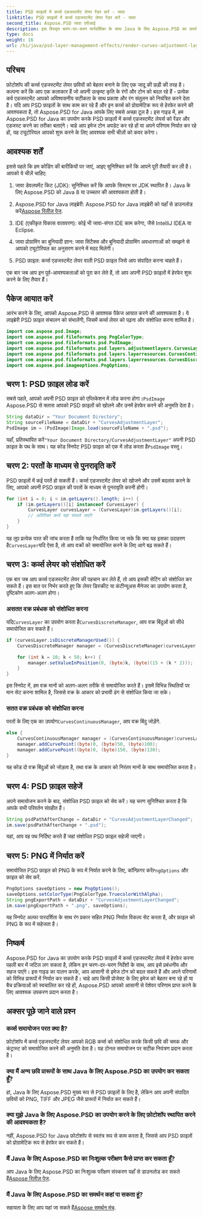 ```yaml
---
title: PSD फ़ाइलों में कर्व्स एडजस्टमेंट लेयर रेंडर करें - जावा
linktitle: PSD फ़ाइलों में कर्व्स एडजस्टमेंट लेयर रेंडर करें - जावा
second_title: Aspose.PSD जावा एपीआई
description: इस विस्तृत चरण-दर-चरण मार्गदर्शिका के साथ Java के लिए Aspose.PSD का उपयोग करके PSD फ़ाइलों में कर्व्स एडजस्टमेंट लेयर्स को प्रस्तुत और समायोजित करना सीखें।
type: docs
weight: 16
url: /hi/java/psd-layer-management-effects/render-curves-adjustment-layer-psd/
---
```

## परिचय

फ़ोटोशॉप की कर्व्स एडजस्टमेंट लेयर छवियों को बेहतर बनाने के लिए एक जादू की छड़ी की तरह है। कल्पना करें कि आप एक कलाकार हैं जो अपनी उत्कृष्ट कृति के रंगों और टोन को बदल रहे हैं - प्रत्येक कर्व एडजस्टमेंट आपको अविश्वसनीय सटीकता के साथ प्रकाश और रंग संतुलन को नियंत्रित करने देता है। यदि आप PSD फ़ाइलों के साथ काम कर रहे हैं और इन कर्व्स को प्रोग्रामेटिक रूप से हेरफेर करने की आवश्यकता है, तो Aspose.PSD for Java आपके लिए सबसे अच्छा टूल है। इस गाइड में, हम Aspose.PSD for Java का उपयोग करके PSD फ़ाइलों में कर्व्स एडजस्टमेंट लेयर्स को रेंडर और एडजस्ट करने का तरीका बताएंगे। चाहे आप इमेज टोन अपडेट कर रहे हों या अपने परिणाम निर्यात कर रहे हों, यह ट्यूटोरियल आपको शुरू करने के लिए आवश्यक सभी चीज़ों को कवर करेगा।

## आवश्यक शर्तें

इससे पहले कि हम कोडिंग की बारीकियों पर जाएं, आइए सुनिश्चित करें कि आपने पूरी तैयारी कर ली है। आपको ये चीज़ें चाहिए:

1. जावा डेवलपमेंट किट (JDK): सुनिश्चित करें कि आपके सिस्टम पर JDK स्थापित है। Java के लिए Aspose.PSD को Java 8 या उच्चतर की आवश्यकता होती है।
   
2.  Aspose.PSD for Java लाइब्रेरी: Aspose.PSD for Java लाइब्रेरी को यहाँ से डाउनलोड करें[Aspose रिलीज़ पेज](https://releases.aspose.com/psd/java/). 

3. IDE (एकीकृत विकास वातावरण): कोई भी जावा-संगत IDE काम करेगा, जैसे IntelliJ IDEA या Eclipse.

4. जावा प्रोग्रामिंग का बुनियादी ज्ञान: जावा सिंटैक्स और बुनियादी प्रोग्रामिंग अवधारणाओं को समझने से आपको ट्यूटोरियल का अनुसरण करने में मदद मिलेगी।

5. PSD फ़ाइल: कर्व्स एडजस्टमेंट लेयर वाली PSD फ़ाइल जिसे आप संपादित करना चाहते हैं। 

एक बार जब आप इन पूर्व-आवश्यकताओं को पूरा कर लेते हैं, तो आप अपनी PSD फ़ाइलों में हेरफेर शुरू करने के लिए तैयार हैं।

## पैकेज आयात करें

आरंभ करने के लिए, आपको Aspose.PSD से आवश्यक पैकेज आयात करने की आवश्यकता है। ये लाइब्रेरी PSD फ़ाइल संचालन को संभालेंगी, जिसमें कर्व्स लेयर को पढ़ना और संशोधित करना शामिल है।

```java
import com.aspose.psd.Image;
import com.aspose.psd.fileformats.png.PngColorType;
import com.aspose.psd.fileformats.psd.PsdImage;
import com.aspose.psd.fileformats.psd.layers.adjustmentlayers.CurvesLayer;
import com.aspose.psd.fileformats.psd.layers.layerresources.CurvesContinuousManager;
import com.aspose.psd.fileformats.psd.layers.layerresources.CurvesDiscreteManager;
import com.aspose.psd.imageoptions.PngOptions;
```

## चरण 1: PSD फ़ाइल लोड करें

 सबसे पहले, आपको अपनी PSD फ़ाइल को एप्लिकेशन में लोड करना होगा।`PsdImage` Aspose.PSD से क्लास आपको PSD फ़ाइलों को खोलने और उनमें हेरफेर करने की अनुमति देता है।

```java
String dataDir = "Your Document Directory";
String sourceFileName = dataDir + "CurvesAdjustmentLayer";
PsdImage im = (PsdImage)Image.load(sourceFileName + ".psd");
```

 यहाँ, प्रतिस्थापित करें`"Your Document Directory/CurvesAdjustmentLayer"` अपनी PSD फ़ाइल के पथ के साथ। यह कोड स्निपेट PSD फ़ाइल को एक में लोड करता है`PsdImage` वस्तु।

## चरण 2: परतों के माध्यम से पुनरावृति करें

PSD फ़ाइलों में कई परतें हो सकती हैं। कर्व्स एडजस्टमेंट लेयर को खोजने और उसमें बदलाव करने के लिए, आपको अपनी PSD फ़ाइल की परतों के माध्यम से पुनरावृति करनी होगी।

```java
for (int i = 0; i < im.getLayers().length; i++) {
    if (im.getLayers()[i] instanceof CurvesLayer) {
        CurvesLayer curvesLayer = (CurvesLayer)im.getLayers()[i];
        // अतिरिक्त कार्य यहां संभाले जाएंगे
    }
}
```

यह लूप प्रत्येक परत की जांच करता है ताकि यह निर्धारित किया जा सके कि क्या यह इसका उदाहरण है`CurvesLayer`यदि ऐसा है, तो आप वक्रों को समायोजित करने के लिए आगे बढ़ सकते हैं।

## चरण 3: कर्व्स लेयर को संशोधित करें

एक बार जब आप कर्व्स एडजस्टमेंट लेयर की पहचान कर लेते हैं, तो आप इसकी सेटिंग को संशोधित कर सकते हैं। इस बात पर निर्भर करते हुए कि लेयर डिस्क्रीट या कंटीन्यूअस मैनेजर का उपयोग करता है, दृष्टिकोण अलग-अलग होगा।

### असतत वक्र प्रबंधक को संशोधित करना

 यदि`CurvesLayer` का उपयोग करता है`CurvesDiscreteManager`, आप वक्र बिंदुओं को सीधे समायोजित कर सकते हैं।

```java
if (curvesLayer.isDiscreteManagerUsed()) {
    CurvesDiscreteManager manager = (CurvesDiscreteManager)curvesLayer.getCurvesManager();
    
    for (int k = 10; k < 50; k++) {
        manager.setValueInPosition(0, (byte)k, (byte)(15 + (k * 2)));
    }
}
```

इस स्निपेट में, हम वक्र मानों को अलग-अलग तरीके से समायोजित करते हैं। इसमें विभिन्न स्थितियों पर मान सेट करना शामिल है, जिससे वक्र के आकार को प्रभावी ढंग से संशोधित किया जा सके।

### सतत वक्र प्रबंधक को संशोधित करना

 परतों के लिए एक का उपयोग`CurvesContinuousManager`, आप वक्र बिंदु जोड़ेंगे.

```java
else {
    CurvesContinuousManager manager = (CurvesContinuousManager)curvesLayer.getCurvesManager();
    manager.addCurvePoint((byte)0, (byte)50, (byte)100);
    manager.addCurvePoint((byte)0, (byte)150, (byte)130);
}
```

यह कोड दो वक्र बिंदुओं को जोड़ता है, तथा वक्र के आकार को निरंतर मानों के साथ समायोजित करता है। 

## चरण 4: PSD फ़ाइल सहेजें

अपने समायोजन करने के बाद, संशोधित PSD फ़ाइल को सेव करें। यह चरण सुनिश्चित करता है कि आपके सभी परिवर्तन संग्रहीत हैं।

```java
String psdPathAfterChange = dataDir + "CurvesAdjustmentLayerChanged";
im.save(psdPathAfterChange + ".psd");
```

यहां, आप वह पथ निर्दिष्ट करते हैं जहां संशोधित PSD फ़ाइल सहेजी जाएगी। 

## चरण 5: PNG में निर्यात करें

 समायोजित PSD फ़ाइल को PNG के रूप में निर्यात करने के लिए, कॉन्फ़िगर करें`PngOptions` और फ़ाइल को सेव करें.

```java
PngOptions saveOptions = new PngOptions();
saveOptions.setColorType(PngColorType.TruecolorWithAlpha);
String pngExportPath = dataDir + "CurvesAdjustmentLayerChanged";
im.save(pngExportPath + ".png", saveOptions);
```

यह स्निपेट अल्फा पारदर्शिता के साथ रंग प्रकार सहित PNG निर्यात विकल्प सेट करता है, और फ़ाइल को PNG के रूप में सहेजता है।

## निष्कर्ष

Aspose.PSD for Java का उपयोग करके PSD फ़ाइलों में कर्व्स एडजस्टमेंट लेयर्स में हेरफेर करना पहली बार में जटिल लग सकता है, लेकिन इन चरण-दर-चरण निर्देशों के साथ, आप इसे प्रबंधनीय और सहज पाएंगे। इस गाइड का पालन करके, आप आसानी से इमेज टोन को बदल सकते हैं और अपने परिणामों को विभिन्न प्रारूपों में निर्यात कर सकते हैं। चाहे आप किसी प्रोजेक्ट के लिए इमेज को बेहतर बना रहे हों या बैच प्रक्रियाओं को स्वचालित कर रहे हों, Aspose.PSD आपको आसानी से पेशेवर परिणाम प्राप्त करने के लिए आवश्यक उपकरण प्रदान करता है।

## अक्सर पूछे जाने वाले प्रश्न

### कर्व्स समायोजन परत क्या है?
फ़ोटोशॉप में कर्व्स एडजस्टमेंट लेयर आपको RGB कर्व्स को संशोधित करके किसी छवि की चमक और कंट्रास्ट को समायोजित करने की अनुमति देता है। यह टोनल समायोजन पर सटीक नियंत्रण प्रदान करता है।

### क्या मैं अन्य छवि प्रारूपों के साथ Java के लिए Aspose.PSD का उपयोग कर सकता हूँ?
हां, Java के लिए Aspose.PSD मुख्य रूप से PSD फ़ाइलों के लिए है, लेकिन आप अपनी संपादित छवियों को PNG, TIFF और JPEG जैसे प्रारूपों में निर्यात कर सकते हैं।

### क्या मुझे Java के लिए Aspose.PSD का उपयोग करने के लिए फ़ोटोशॉप स्थापित करने की आवश्यकता है?
नहीं, Aspose.PSD for Java फ़ोटोशॉप से स्वतंत्र रूप से काम करता है, जिससे आप PSD फ़ाइलों को प्रोग्रामेटिक रूप से हेरफेर कर सकते हैं।

### मैं Java के लिए Aspose.PSD का निःशुल्क परीक्षण कैसे प्राप्त कर सकता हूँ?
 आप Java के लिए Aspose.PSD का निःशुल्क परीक्षण संस्करण यहाँ से डाउनलोड कर सकते हैं[Aspose रिलीज़ पेज](https://releases.aspose.com/psd/java/).

### मैं Java के लिए Aspose.PSD का समर्थन कहां पा सकता हूं?
 सहायता के लिए आप यहां जा सकते हैं[Aspose समर्थन मंच](https://forum.aspose.com/c/psd/34).
